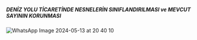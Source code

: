 #####                                                                       DENİZ YOLU TİCARETİNDE NESNELERİN SINIFLANDIRILMASI ve MEVCUT SAYININ KORUNMASI                                                                  

![WhatsApp Image 2024-05-13 at 20 40 10](https://github.com/haticekaraoglu/Proje_1/assets/144357081/b86f844e-c854-450e-b9d4-e10c7865daea)
